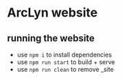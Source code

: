 # ArcLyn website

## running the website
- use `npm i` to install dependencies
- use `npm run start` to build + serve 
- use `npm run clean` to remove _site